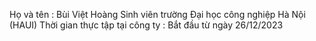 Họ và tên : Bùi Việt Hoàng 
Sinh viên trường Đại học công nghiệp Hà Nội (HAUI)
Thời gian thực tập tại công ty : Bắt đầu từ ngày 26/12/2023
